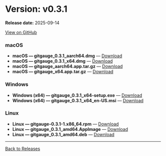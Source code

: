# Version: v0.3.1

**Release date:** 2025-09-14

[View on GitHub](https://github.com/Monash-FIT3170/2025W1-Commitment/releases/tag/v0.3.1)

### macOS

- **macOS — gitgauge_0.3.1_aarch64.dmg** — [Download](https://github.com/Monash-FIT3170/2025W1-Commitment/releases/download/v0.3.1/gitgauge_0.3.1_aarch64.dmg)
- **macOS — gitgauge_0.3.1_x64.dmg** — [Download](https://github.com/Monash-FIT3170/2025W1-Commitment/releases/download/v0.3.1/gitgauge_0.3.1_x64.dmg)
- **macOS — gitgauge_aarch64.app.tar.gz** — [Download](https://github.com/Monash-FIT3170/2025W1-Commitment/releases/download/v0.3.1/gitgauge_aarch64.app.tar.gz)
- **macOS — gitgauge_x64.app.tar.gz** — [Download](https://github.com/Monash-FIT3170/2025W1-Commitment/releases/download/v0.3.1/gitgauge_x64.app.tar.gz)

### Windows

- **Windows (x64) — gitgauge_0.3.1_x64-setup.exe** — [Download](https://github.com/Monash-FIT3170/2025W1-Commitment/releases/download/v0.3.1/gitgauge_0.3.1_x64-setup.exe)
- **Windows (x64) — gitgauge_0.3.1_x64_en-US.msi** — [Download](https://github.com/Monash-FIT3170/2025W1-Commitment/releases/download/v0.3.1/gitgauge_0.3.1_x64_en-US.msi)

### Linux

- **Linux — gitgauge-0.3.1-1.x86_64.rpm** — [Download](https://github.com/Monash-FIT3170/2025W1-Commitment/releases/download/v0.3.1/gitgauge-0.3.1-1.x86_64.rpm)
- **Linux — gitgauge_0.3.1_amd64.AppImage** — [Download](https://github.com/Monash-FIT3170/2025W1-Commitment/releases/download/v0.3.1/gitgauge_0.3.1_amd64.AppImage)
- **Linux — gitgauge_0.3.1_amd64.deb** — [Download](https://github.com/Monash-FIT3170/2025W1-Commitment/releases/download/v0.3.1/gitgauge_0.3.1_amd64.deb)

---
[Back to Releases](./index.md)
